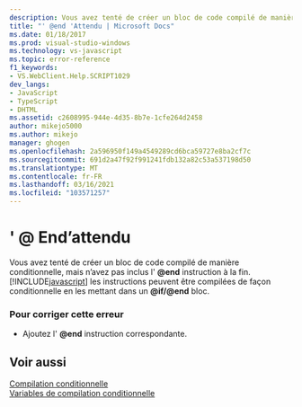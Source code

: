 ```yaml
---
description: Vous avez tenté de créer un bloc de code compilé de manière conditionnelle, mais n’avez pas inclus l' @end instruction à la fin.
title: "' @end 'Attendu | Microsoft Docs"
ms.date: 01/18/2017
ms.prod: visual-studio-windows
ms.technology: vs-javascript
ms.topic: error-reference
f1_keywords:
- VS.WebClient.Help.SCRIPT1029
dev_langs:
- JavaScript
- TypeScript
- DHTML
ms.assetid: c2608995-944e-4d35-8b7e-1cfe264d2458
author: mikejo5000
ms.author: mikejo
manager: ghogen
ms.openlocfilehash: 2a596950f149a4549289cd6bca59727e8ba2cf7c
ms.sourcegitcommit: 691d2a47f92f991241fdb132a82c53a537198d50
ms.translationtype: MT
ms.contentlocale: fr-FR
ms.lasthandoff: 03/16/2021
ms.locfileid: "103571257"
---
```

# <a name="expected-end"></a>' \@ End’attendu
Vous avez tenté de créer un bloc de code compilé de manière conditionnelle, mais n’avez pas inclus l' **@end** instruction à la fin. [!INCLUDE[javascript](../../javascript/includes/javascript-md.md)] les instructions peuvent être compilées de façon conditionnelle en les mettant dans un <strong>@if/@end</strong> bloc.  
  
### <a name="to-correct-this-error"></a>Pour corriger cette erreur  
  
- Ajoutez l' <strong>@end</strong> instruction correspondante.  
  
## <a name="see-also"></a>Voir aussi  
 [Compilation conditionnelle](/previous-versions/windows/internet-explorer/ie-developer/scripting-articles/121hztk3(v=vs.84))   
 [Variables de compilation conditionnelle](/previous-versions/windows/internet-explorer/ie-developer/scripting-articles/s59bkzce(v=vs.84))
